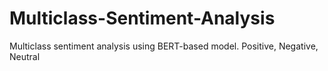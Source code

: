 # Multiclass-Sentiment-Analysis
Multiclass sentiment analysis using BERT-based model. Positive, Negative, Neutral
